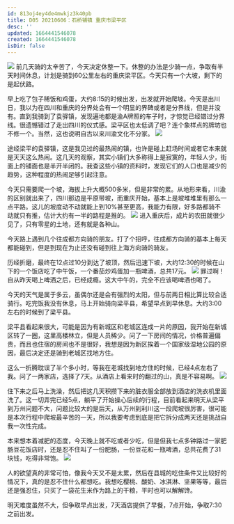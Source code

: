 ```yaml
---
id: 813oj4ey4de4mwkjz3k40pb
title: D05 20210606：石桥铺镇 重庆市梁平区
desc: ''
updated: 1664441546078
created: 1664441546078
isDir: false
---
```

![](https://gitee.com/waterchinap/g318/raw/master/0606.png#id=GBc7V&originHeight=671&originWidth=1365&originalType=binary&ratio=1&status=done&style=none)
前几天骑的太辛苦了，今天决定休整一下。休整的办法是少骑一点，争取有半天时间休息，计划是骑到60公里左右的重庆梁平区。今天只有一个大坡，剩下的是起伏路。


早上吃了包子稀饭和鸡蛋，大约8:15的时候出发，出发就开始爬坡。今天是出川日，我以为在四川和重庆的分界处会有一个明显的界碑或者是分界线，但是并没有。直到我骑到了袁驿镇，发现遍地都是渝A牌照的车子时，才惊觉已经错过分界线。很遗憾错过了走出四川的仪式感。梁平区也太低调了吧？连个象样点的牌坊也不修一个。当然，这也说明自古以来川渝文化不分家。
![](https://gitee.com/waterchinap/g318/raw/master/IMG_20210606_091013.jpg#id=IMqLh&originHeight=4624&originWidth=3472&originalType=binary&ratio=1&status=done&style=none)


途经梁平的袁驿镇，这是我见过的最热闹的镇，也许是碰上赶场时间或者它本来就是天天这么热闹。这几天的观察，其实小镇们大多称得上是寂寞的，年轻人少，街面上的铺面也是半开半闭的。我查这些小镇的资料时，发现它们的人口也是减少的趋势，这种程度的热闹足够引起注意。


今天只需要爬一个坡，海拔上升大概500多米，但是非常的累。从地形来看，川渝的区别就出来了，四川那边是平原带坡，而重庆开始，基本上是坡堆堆里有那么一点平路。这儿的坡度动不动就能上到10%甚至更高，我能力有限，好多路都骑不动就只有推，估计大约有一半的路程是推的。
![](https://gitee.com/waterchinap/g318/raw/master/IMG_20210606_122547.jpg#id=VBE7P&originHeight=3472&originWidth=4624&originalType=binary&ratio=1&status=done&style=none)
进入重庆后，成片的农田就很少见了，只有零星的土地，还有就是各种山。


今天路上遇到几个往成都方向骑的朋友。打了个招呼，往成都方向骑的基本上每天都能碰到，但是到现在为止还没有碰到往上海方向骑的骑友。


历经折磨，最终在12点过10分到达了坡顶，然后迅速下坡，大约12:30的时候在山下的一个饭店吃了中午饭，一个番茄炒鸡蛋加一瓶啤酒，总共17元。
![](https://gitee.com/waterchinap/g318/raw/master/IMG_20210606_124753.jpg#id=QNMJ6&originHeight=4624&originWidth=3472&originalType=binary&ratio=1&status=done&style=none)
罪过啊！自从昨天喝上啤酒之后，已经成瘾。这大中午的，完全不应该喝啤酒也喝了。


今天的天气是属于多云，虽偶尔还是会有强烈的太阳，但与前两日相比算比较合适骑行。吃完饭我没有休息，马上开始骑向梁平县，希望早点到早休息。大约3:00左右的时候到了梁平县。


梁平县看起来很大，可能是因为有新城区和老城区连成一片的原因，我开始在新城区转了一圈，这里高楼林立，但是人员稀少。问了一下房间的情况，价格普遍偏贵，而且也住宿的房间也不是很好，我想是因为新区挨着一个国家级湿地公园的原因，最后决定还是骑到老城区找地方住。


这么一折腾耽误了半个多小时，等我在老城找到地方住的时候，已经4点左右了我。问了一两家店，选择了7天。从酒店上看来时的翻过的山，真是不容易啊。
![](https://gitee.com/waterchinap/g318/raw/master/IMG_20210606_162624.jpg#id=warlO&originHeight=4624&originWidth=3472&originalType=binary&ratio=1&status=done&style=none)


住下来之后马上洗澡，然后把这几天积攒下来的脏衣服全部放到酒店的洗衣机里面洗了。这一切弄完已经5点，躺平了开始操心后续的行程，目前看起来明天从梁平到万州问题不大，问题比较大的是后天，从万州到利川这一段爬坡很厉害，很可能是本次行程中爬坡最辛苦的一天，所以我要考虑到底是把它拆分成两天还是挑战自我一次性完成。


本来想本着减肥的态度，今天晚上就不吃或者少吃，但是但我七点多钟路过一家肥肠豆花饭店时，还是忍不住叫了一份肥肠，一份豆花和一瓶啤酒，总共花费了31块钱，吃得非常饱。
![](https://gitee.com/waterchinap/g318/raw/master/IMG_20210606_193220.jpg#id=lkMDK&originHeight=3472&originWidth=4624&originalType=binary&ratio=1&status=done&style=none)


人的欲望真的非常可怕，像我今天又不是太累，然后在县城的吃住条件又比较好的情况下，真的是忍不住什么都想吃。我想吃樱桃、酸奶、冰淇淋、坚果等等，最后还是强忍住，只买了一袋花生米作为路上的干粮，平时也可以解解馋。


明天难度虽然不大，但争取早点出发，7天酒店提供了早餐，7点开始，争取7:30之前出发。
